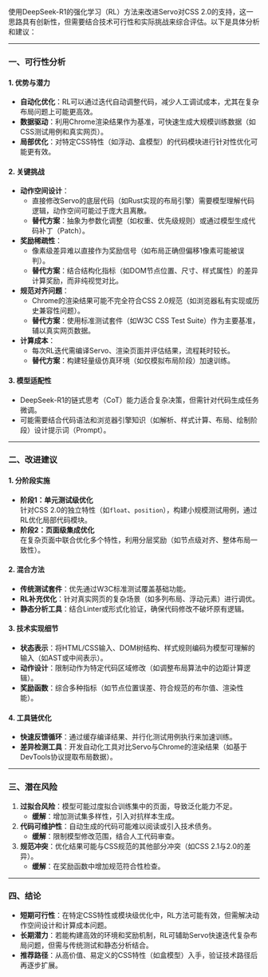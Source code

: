 使用DeepSeek-R1的强化学习（RL）方法来改进Servo对CSS 2.0的支持，这一思路具有创新性，但需要结合技术可行性和实际挑战来综合评估。以下是具体分析和建议：

---

### **一、可行性分析**
#### 1. **优势与潜力**
- **自动化优化**：RL可以通过迭代自动调整代码，减少人工调试成本，尤其在复杂布局问题上可能更高效。
- **数据驱动**：利用Chrome渲染结果作为基准，可快速生成大规模训练数据（如CSS测试用例和真实网页）。
- **局部优化**：对特定CSS特性（如浮动、盒模型）的代码模块进行针对性优化可能更有效。

#### 2. **关键挑战**
- **动作空间设计**：
  - 直接修改Servo的底层代码（如Rust实现的布局引擎）需要模型理解代码逻辑，动作空间可能过于庞大且离散。
  - **替代方案**：抽象为参数化调整（如权重、优先级规则）或通过模型生成代码补丁（Patch）。
- **奖励稀疏性**：
  - 像素级差异难以直接作为奖励信号（如布局正确但偏移1像素可能被误判）。
  - **替代方案**：结合结构化指标（如DOM节点位置、尺寸、样式属性）的差异计算奖励，而非纯视觉对比。
- **规范对齐问题**：
  - Chrome的渲染结果可能不完全符合CSS 2.0规范（如浏览器私有实现或历史兼容性问题）。
  - **替代方案**：使用标准测试套件（如W3C CSS Test Suite）作为主要基准，辅以真实网页数据。
- **计算成本**：
  - 每次RL迭代需编译Servo、渲染页面并评估结果，流程耗时较长。
  - **替代方案**：构建轻量级仿真环境（如仅模拟布局阶段）加速训练。

#### 3. **模型适配性**
- DeepSeek-R1的链式思考（CoT）能力适合复杂决策，但需针对代码生成任务微调。
- 可能需要结合代码语法和浏览器引擎知识（如解析、样式计算、布局、绘制阶段）设计提示词（Prompt）。

---

### **二、改进建议**
#### 1. **分阶段实施**
- **阶段1：单元测试级优化**  
  针对CSS 2.0的独立特性（如`float`、`position`），构建小规模测试用例，通过RL优化局部代码模块。
- **阶段2：页面级集成优化**  
  在复杂页面中联合优化多个特性，利用分层奖励（如节点级对齐、整体布局一致性）。

#### 2. **混合方法**
- **传统测试套件**：优先通过W3C标准测试覆盖基础功能。
- **RL补充优化**：针对真实网页的复杂场景（如多列布局、浮动元素）进行调优。
- **静态分析工具**：结合Linter或形式化验证，确保代码修改不破坏原有逻辑。

#### 3. **技术实现细节**
- **状态表示**：将HTML/CSS输入、DOM树结构、样式规则编码为模型可理解的输入（如AST或中间表示）。
- **动作设计**：限制动作为特定代码区域修改（如调整布局算法中的边距计算逻辑）。
- **奖励函数**：综合多种指标（如节点位置误差、符合规范的布尔值、渲染性能）。

#### 4. **工具链优化**
- **快速反馈循环**：通过缓存编译结果、并行化测试用例执行来加速训练。
- **差异检测工具**：开发自动化工具对比Servo与Chrome的渲染结果（如基于DevTools协议提取布局数据）。

---

### **三、潜在风险**
1. **过拟合风险**：模型可能过度拟合训练集中的页面，导致泛化能力不足。
   - **缓解**：增加测试集多样性，引入对抗样本生成。
2. **代码可维护性**：自动生成的代码可能难以阅读或引入技术债务。
   - **缓解**：限制模型修改范围，结合人工代码审查。
3. **规范冲突**：优化结果可能与CSS规范的其他部分冲突（如CSS 2.1与2.0的差异）。
   - **缓解**：在奖励函数中增加规范符合性检查。

---

### **四、结论**
- **短期可行性**：在特定CSS特性或模块级优化中，RL方法可能有效，但需解决动作空间设计和计算成本问题。
- **长期潜力**：若能构建高效的环境和奖励机制，RL可辅助Servo快速迭代复杂布局问题，但需与传统测试和静态分析结合。
- **推荐路径**：从高价值、易定义的CSS特性（如盒模型）入手，验证技术路径后再逐步扩展。